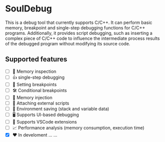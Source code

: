 # SoulDebug

This is a debug tool that currently supports C/C++. It can perform basic memory, breakpoint and single-step debugging functions for C/C++ programs. Additionally, it provides script debugging, such as inserting a complex piece of C/C++ code to influence the intermediate process results of the debugged program without modifying its source code.

## Supported features

* [ ] 👀️  Memory inspection
* [ ] 👍  single-step debugging
* [ ] 🏁 Setting breakpoints
* [ ] 🛠 Conditional breakpoints
* [ ] 🚀️ Memory injection
* [ ] 🎉️  Attaching external scripts
* [ ] 📝 Environment saving (stack and variable data)
* [ ] 🖥️ Supports UI-based debugging
* [ ] 🧻 Supports VSCode extensions
* [ ] 📈 Performance analysis (memory consumption, execution time)
* [x] ❤️ In develoment ... ...
